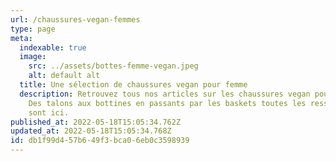 ```yaml
---
url: /chaussures-vegan-femmes
type: page
meta:
  indexable: true
  image:
    src: ../assets/bottes-femme-vegan.jpeg
    alt: default alt
  title: Une sélection de chaussures vegan pour femme
  description: Retrouvez tous nos articles sur les chaussures vegan pour femmes.
    Des talons aux bottines en passants par les baskets toutes les ressources
    sont ici.
published_at: 2022-05-18T15:05:34.762Z
updated_at: 2022-05-18T15:05:34.768Z
id: db1f99d4-57b6-49f3-bca0-6eb0c3598939
---
```

